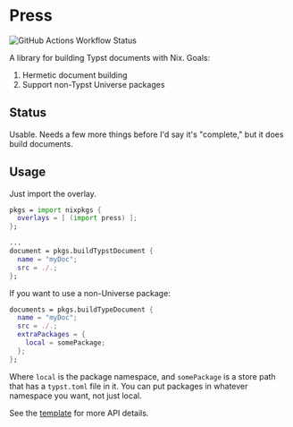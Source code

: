 # Press
![GitHub Actions Workflow Status](https://img.shields.io/github/actions/workflow/status/RossSmyth/press/.github%2Fworkflows%2Fmain.yml?branch=main&style=for-the-badge)

A library for building Typst documents with Nix. Goals:

1. Hermetic document building
2. Support non-Typst Universe packages

## Status

Usable. Needs a few more things before I'd say it's "complete," but it does build documents.

## Usage

Just import the overlay.

```nix
pkgs = import nixpkgs {
  overlays = [ (import press) ];
};

...
document = pkgs.buildTypstDocument {
  name = "myDoc";
  src = ./.;
};
```

If you want to use a non-Universe package:
```nix
documents = pkgs.buildTypeDocument {
  name = "myDoc";
  src = ./.;
  extraPackages = {
    local = somePackage;
  };
};
```
Where `local` is the package namespace, and `somePackage` is a store path that has a `typst.toml` file in it.
You can put packages in whatever namespace you want, not just local.

See the [template](./template/flake.nix) for more API details.
